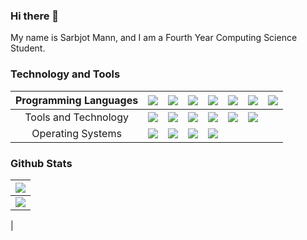### Hi there 👋

<!--
**Sarbjotm/Sarbjotm** is a ✨ _special_ ✨ repository because its `README.md` (this file) appears on your GitHub profile.

Here are some ideas to get you started:

- 🔭 I’m currently working on ...
- 🌱 I’m currently learning ...
- 👯 I’m looking to collaborate on ...
- 🤔 I’m looking for help with ...
- 💬 Ask me about ...
- 📫 How to reach me: ...
- 😄 Pronouns: ...
- ⚡ Fun fact: ...
-->

My name is Sarbjot Mann, and I am a Fourth Year Computing Science Student. 

### Technology and Tools 

|Programming Languages| ![](https://img.shields.io/badge/Python3.x-informational?style=flat&logo=Python&logoColor=black&color=2bbc8a) | ![](https://img.shields.io/badge/Java-informational?style=flat&logo=Java&logoColor=black&color=2bbc8a)    |  ![](https://img.shields.io/badge/MySQL-informational?style=flat&logo=MySQL&logoColor=black&color=2bbc8a)   | ![](https://img.shields.io/badge/HTML-informational?style=flat&logo=HTML5&logoColor=black&color=2bbc8a)    |  ![](https://img.shields.io/badge/CSS-informational?style=flat&logo=css3&logoColor=black&color=2bbc8a)   | ![](https://img.shields.io/badge/C-C++-informational?style=flat&logo=C&logoColor=black&color=2bbc8a)    |  ![](https://img.shields.io/badge/JavaScript-informational?style=flat&logo=JavaScript&logoColor=black&color=2bbc8a)   |
|:----------------------:|:---:|:---:|:---:|:---:|:---:|:---:|:---:|
|Tools and Technology | ![](https://img.shields.io/badge/Git-informational?style=flat&logo=Git&logoColor=black&color=2bbc8a)   | ![](https://img.shields.io/badge/Heroku-informational?style=flat&logo=Heroku&logoColor=black&color=2bbc8a)  | ![](https://img.shields.io/badge/Visual-Studio-informational?style=flat&logo=Visual-Studio&logoColor=black&color=2bbc8a) | ![](https://img.shields.io/badge/Android-Studio-informational?style=flat&logo=Android&logoColor=black&color=2bbc8a) |  ![](https://img.shields.io/badge/IntellJ-informational?style=flat&logo=IntelliJ-IDEA&logoColor=black&color=2bbc8a) | ![](https://img.shields.io/badge/Sublime-informational?style=flat&logo=Sublime-text&logoColor=black&color=2bbc8a)   |   |   |
|Operating Systems|   ![](https://img.shields.io/badge/Mac-OS-informational?style=flat&logo=Apple&logoColor=black&color=2bbc8a) | ![](https://img.shields.io/badge/Linux-Ubuntu-informational?style=flat&logo=ubuntu&logoColor=black&color=2bbc8a)    |  ![](https://img.shields.io/badge/Windows-7/8/10-informational?style=flat&logo=Windows&logoColor=black&color=2bbc8a)   | ![](https://img.shields.io/badge/Android-informational?style=flat&logo=Android&logoColor=black&color=2bbc8a)    |  



### Github Stats

| <img align="center" src="https://github-readme-stats.vercel.app/api/top-langs/?username=Sarbjotm&layout=compact&theme=dark" />  |
|:-:|
| <img align="center" src="https://github-readme-stats.vercel.app/api?username=sarbjotm&show_icons=true&theme=dark" /> 
 |
 



